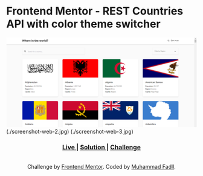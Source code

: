 # Frontend Mentor - REST Countries API with color theme switcher

![Design preview for the Interactive rating component coding challenge](./screenshot-web.jpg)
(./screenshot-web-2.jpg)
(./screenshot-web-3.jpg)

<div align="center">
  <h3>
    <a href="https://rest-countries-api-fadelun.vercel.app/">
      Live
    </a>
    <span> | </span>
    <a href="https://www.frontendmentor.io/solutions/dark-mode-with-localhost-in-react-js-EESaOSLCWJ">
      Solution
    </a>
   <span> | </span>
    <a href="https://www.frontendmentor.io/challenges/rest-countries-api-with-color-theme-switcher-5cacc469fec04111f7b848ca">
      Challenge
    </a>
  </h3>
</div>
<br>
<div align="center" >Challenge by <a href="https://www.frontendmentor.io/challenges/rest-countries-api-with-color-theme-switcher-5cacc469fec04111f7b848ca" target="_blank" >Frontend Mentor</a>. Coded by <a href="https://github.com/fadelun" >Muhammad Fadll</a>.</div>

<br>
<br>
<br>
<br>
<br>
<br>
